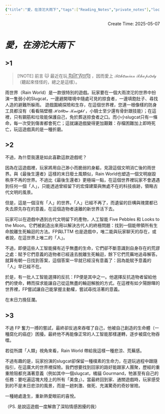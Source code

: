 ```yaml
---
{"title":"愛，在滂沱大雨下","tags":["Reading_Notes","private_notes"],"location":"🖥️mac-mini","type":["📝personal_notes"],"dg-publish":true,"permalink":"/私人筆記/愛，在滂沱大雨下/","dgPassFrontmatter":true,"created":"2025-05-07T16:41:31.000+08:00","updated":"2025-05-07T21:57:18.000+08:00"}
---
```



<div style="text-align: right">Create Time: 2025-05-07</div>


# *愛，在滂沱大雨下*



## >1

> [!NOTE] 前言
> 🐱 最近在玩 R͟͞a͟͞i͟͞n͟͞ ͟͞W͟͞o͟͞r͟͞l͟͞d͟͞ ，因而愛上 ℬ𝑜𝒽𝑒𝓂𝒾𝒶𝓃 ℛ𝒽𝒶𝓅𝓈𝑜𝒹𝓎（聽起來怪怪的，總之是這樣）。


雨世界（Rain World）是一款很特別的遊戲。玩家要在一個大雨滂沱的世界中扮演一隻弱小的Slugcat，一邊避開環境中隨處可見的掠食者，一邊填飽肚子、尋找人造的避難所躲雨。
遊戲圍繞探險和生存，在這個世界裡，您連一根像樣的防身工具都沒有（看看隔壁棚 ℋ𝑜𝓁𝓁𝑜𝓌 𝒦𝓃𝒾𝑔𝒽𝓉 ，小騎士至少還有骨針跟技能）；在這裡，只有鋼筋和垃圾能保護自己，免於葬送掠食者之口。而小小slugcat只有一條命，每一次受到傷害都會死亡；這就讓遊戲變得更加艱難：存檔困難加上即時死亡，玩這遊戲真的是一種折磨。

## >2 

不過，為什麼我還是如此喜歡這款遊戲呢？

因為在這遊戲裡，玩家將用自己渺小而脆弱的身軀，見證這個文明消亡後的雨世界。與《最後生還者》這樣的末日廢土風類似，Rain World也塑造一個文明崩毀秩序不再的世界。不過比《最後生還者》更極端一點，在這個世界裡玩家不會遇遇到任何一個「人」，只能透過曾經留下的宏偉建築與無處不在的科技痕跡，領略古代文明的風景。

但是，這是一個沒有「人」的世界。「人」已經不再了，而遺留的巨構與瑰寶都已失去原先存在的意義，在這個造物者遠離的新世界活下去。

玩家可以在遊戲中遇到古代文明留下的產物，人工智能 Five Pebbles 和 Looks to the Moon。它們被創造出來用以解決古代人的終極問題：找到一個能帶領所有生命脫離生死輪迴的方法。FP與LTTM 也是遊戲中，唯二能與玩家聊天的存在，或者說，在這世界上唯二的「人」。

不過，即便這些人工智能擁有近乎無盡的生命，它們卻不斷意識到自身存在的荒謬之處：賦予它們意義的造物者已經遠去脫離生死輪迴，餘下它們荒蕪地追尋解答。就算有朝一日找到答案，這個答案一早就已經沒有意義了：因為能賦予意義的「人」早已經不在。

於是，有一批人工智能選擇的反抗：FP便是其中之一。他選擇反抗造物者留給他們的使命，轉而探求能讓自己從這無盡的輪迴解脫的方式。在這裡有如夕陽餘暉的世界裡，FP嘗試讓自己能掌握主動權，嘗試尋找活著的意義。

在末日力挽狂瀾。

## >3


不過 FP 奮力一搏的嘗試，最終卻反過來吞噬了自己，他被自己創造的生命體（一種腐化的癌症）困擾。最終他不再能像正常的人工智能那樣運轉，逐步被腐化物吞噬。

若從所謂「人類」視角來看，Rain World 帶給我這樣一種悲涼、荒蕪感。

不過有趣的是，玩家扮演的slugcat卻保留一種樸素的生命力，在遊玩過程中跟隨指引，在這廣大的世界裡探險。我們想要找到回家的路好能跟家人團聚，歷經的重重險阻都充滿著意義（例如其中一個slugcat，橘貓 Gourmand，牠甚至有自己的任務：要吃遍這塊大陸上的所有「美食」）。當最終回到家、通關遊戲時，玩家感受到的不是末日悲涼的風景，而是一趟刺激、做死、充滿驚奇的奇妙冒險。

一種絕處逢生，重新熱愛眼前的喜悅。

（PS. 是說這遊戲一度解救了深陷情感困擾的我）
